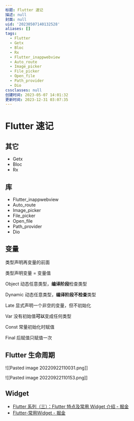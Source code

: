 ```yaml
---
标题: Flutter 速记
描述: null
封面: null
uid: '20230507140132528'
aliases: []
tags:
  - Flutter
  - Getx
  - Bloc
  - Rx
  - Flutter_inappwebview
  - Auto_route
  - Image_picker
  - File_picker
  - Open_file
  - Path_provider
  - Dio
cssclasses: null
创建时间: 2023-05-07 14:01:32
更新时间: 2023-12-31 03:07:35
---
```


# Flutter 速记

## 其它

- Getx
- Bloc
- Rx

## 库

- Flutter_inappwebview
- Auto_route
- Image_picker
- File_picker
- Open_file
- Path_provider
- Dio

## 变量

类型声明再变量的前面

类型声明变量 = 变量值

Object 动态任意类型，**编译阶段**检查类型

Dynamic 动态任意类型，**编译阶段不检查**类型

Late 显式声明一个非空的变量，但不初始化

Var 没有初始值**可以**变成任何类型

Const 常量初始化时赋值

Final 后赋值只赋值一次

## Flutter 生命周期

![[Pasted image 20220922110031.png]]

![[Pasted image 20220922110153.png]]

## Widget

- [Flutter 系列（三）：Flutter 特点及常用 Widget 介绍 - 掘金](https://juejin.cn/post/7134343543975313445)
- [Flutter-常用Widget - 掘金](https://juejin.cn/post/7025196336253239303)
